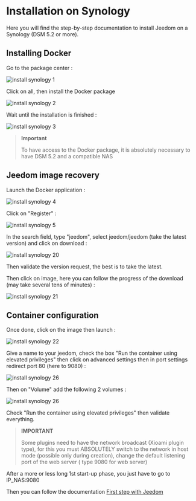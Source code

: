 # Installation on Synology

Here you will find the step-by-step documentation to install Jeedom on a Synology (DSM 5.2 or more).

## Installing Docker

Go to the package center :

![install synology 1](images/install_synology_1.PNG)

Click on all, then install the Docker package

![install synology 2](images/install_synology_2.PNG)

Wait until the installation is finished :

![install synology 3](images/install_synology_3.PNG)

> **Important**
>
> To have access to the Docker package, it is absolutely necessary to have DSM 5.2 and a compatible NAS

## Jeedom image recovery

Launch the Docker application :

![install synology 4](images/install_synology_4.PNG)

Click on "Register" :

![install synology 5](images/install_synology_5.PNG)

In the search field, type "jeedom", select jeedom/jeedom (take the latest version) and click on download :

![install synology 20](images/install_synology_20.PNG)

Then validate the version request, the best is to take the latest.

Then click on image, here you can follow the progress of the download (may take several tens of minutes) :

![install synology 21](images/install_synology_21.PNG)

## Container configuration

Once done, click on the image then launch :

![install synology 22](images/install_synology_22.PNG)

Give a name to your jeedom, check the box "Run the container using elevated privileges" then click on advanced settings then in port settings redirect port 80 (here to 9080) :

![install synology 26](images/install_synology_23.PNG)

Then on "Volume" add the following 2 volumes :

![install synology 26](images/install_synology_24.PNG)

Check "Run the container using elevated privileges" then validate everything.

> **IMPORTANT**
>
> Some plugins need to have the network broadcast (Xioami plugin type), for this you must ABSOLUTELY switch to the network in host mode (possible only during creation), change the default listening port of the web server ( type 9080 for web server)

After a more or less long 1st start-up phase, you just have to go to IP_NAS:9080

Then you can follow the documentation [First step with Jeedom](https://doc.jeedom.com/en_US/premiers-pas/index)
